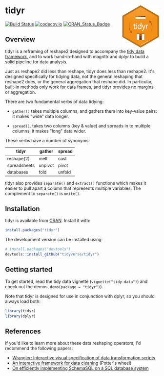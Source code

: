 # tidyr <img src="logo.png" align="right" />

[![Build Status](https://travis-ci.org/tidyverse/tidyr.svg?branch=master)](https://travis-ci.org/tidyverse/tidyr) 
[![codecov.io](http://codecov.io/github/tidyverse/tidyr/coverage.svg?branch=master)](http://codecov.io/github/tidyverse/tidyr?branch=master)
[![CRAN_Status_Badge](http://www.r-pkg.org/badges/version/tidyr)](http://cran.r-project.org/package=tidyr)

## Overview

tidyr is a reframing of reshape2 designed to accompany the [tidy data framework](http://vita.had.co.nz/papers/tidy-data.html), and to work hand-in-hand with magrittr and dplyr to build a solid pipeline for data analysis. 

Just as reshape2 did less than reshape, tidyr does less than reshape2. It's designed specifically for tidying data, not the general reshaping that reshape2 does, or the general aggregation that reshape did. In particular, built-in methods only work for data frames, and tidyr provides no margins or aggregation. 

There are two fundamental verbs of data tidying: 

* `gather()` takes multiple columns, and gathers them into key-value pairs: it 
  makes "wide" data longer.

* `spread()`. takes two columns (key & value) and spreads in to multiple 
  columns, it makes "long" data wider. 

These verbs have a number of synonyms:

| tidyr        | gather  | spread |
|--------------|---------|--------|
| reshape(2)   | melt    | cast   |
| spreadsheets | unpivot | pivot  | 
| databases    | fold    | unfold |

tidyr also provides `separate()` and `extract()` functions which makes it easier to pull apart a column that represents multiple variables. The complement to `separate()` is `unite()`.

## Installation

tidyr is available from [CRAN](http://cran.r-project.org/package=tidyr). Install it with:

```R
install.packages("tidyr")
```

The development version can be installed using:

```R
# install.packages("devtools")
devtools::install_github("tidyverse/tidyr")
```

## Getting started

To get started, read the tidy data vignette (`vignette("tidy-data")`) and check out the demos, `demo(package = "tidyr")`). 

Note that tidyr is designed for use in conjunction with dplyr, so you should always load both:

```R
library(tidyr)
library(dplyr)
```

## References

If you'd like to learn more about these data reshaping operators, I'd recommend the following papers:

* [Wrangler: Interactive visual specification of data transformation scripts](http://vis.stanford.edu/papers/wrangler)
* [An interactive framework for data cleaning](https://www.eecs.berkeley.edu/Pubs/TechRpts/2000/CSD-00-1110.pdf) (Potter's wheel)
* [On efficiently implementing SchemaSQL on a SQL database system](http://www.vldb.org/conf/1999/P45.pdf)

